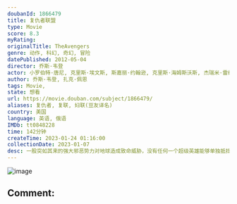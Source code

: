 ```yaml
---
doubanId: 1866479
title: 复仇者联盟
type: Movie
score: 8.3
myRating: 
originalTitle: TheAvengers
genre: 动作, 科幻, 奇幻, 冒险
datePublished: 2012-05-04
director: 乔斯·韦登
actor: 小罗伯特·唐尼, 克里斯·埃文斯, 斯嘉丽·约翰逊, 克里斯·海姆斯沃斯, 杰瑞米·雷纳, 马克·鲁弗洛, 塞缪尔·杰克逊, 汤姆·希德勒斯顿, 斯特兰·斯卡斯加德, 寇碧·史莫德斯, 克拉克·格雷格, 保罗·贝坦尼, 格温妮斯·帕特洛, 斯坦·李, 哈利·戴恩·斯坦通, 季冠霖, 杰兹·斯科利莫夫斯基, 艾什莉·约翰逊, 沃伦·科尔, 珍妮·艾加特, 安维尔·乔卡亚, 埃里克斯·德尼索夫, 鲍沃斯·布斯, 张磊, 卢·弗里基诺, 陆建艺, 马克斯米利亚诺·赫尔南德斯, 吉莉安·莫格斯, 罗密·罗斯蒙特, 蒂娜·本科, 杰西·加西亚, 罗伯特·克洛赫赛, 沃特尔·派瑞兹, 肯尼斯·提加尔, 达米恩·波蒂埃, 米拉罕·凯尔·辛格, 金永钢, 杰夫·沃尔夫, 詹姆斯·埃克豪斯, 布兰登·马修·莱恩, 阿瑟·达尔比尼扬, 卡德罗莎·奥娜·卡罗尔
author: 乔斯·韦登, 扎克·佩恩
tags: Movie, 
state: 想看
url: https://movie.douban.com/subject/1866479/
aliases: 复仇者, 复联, 妇联(豆友译名)
country: 美国
language: 英语, 俄语
IMDb: tt0848228
time: 142分钟
createTime: 2023-01-24 01:16:00
collectionDate: 2023-01-07
desc: 一股突如其来的强大邪恶势力对地球造成致命威胁，没有任何一个超级英雄能够单独抵挡。长期致力于保护全球安危的神盾局（SHIELD）感到措手不及，其指挥官“独眼侠”尼克·弗瑞（塞缪尔·杰克逊Samuel...
---
```


![image](p1469137689.jpg)

Comment: 
---

